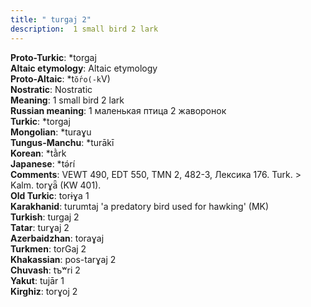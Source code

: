 ```yaml
---
title: " turgaj 2"
description:  1 small bird 2 lark
---
```


<strong>Proto-Turkic</strong>:  *torgaj<br>
<strong>Altaic etymology</strong>:  Altaic etymology<br>
<strong> Proto-Altaic</strong>:  *t`ŏ́ro(-k`V)<br>
<strong>Nostratic</strong>:  Nostratic<br>
<strong>Meaning</strong>:  1 small bird 2 lark<br>
<strong>Russian meaning</strong>:  1 маленькая птица 2 жаворонок<br>
<strong>Turkic</strong>:  *torgaj<br>
<strong>Mongolian</strong>:  *turaɣu<br>
<strong>Tungus-Manchu</strong>:  *turākī<br>
<strong>Korean</strong>:  *tằrk<br>
<strong>Japanese</strong>:  *tǝ́rí<br>
<strong>Comments</strong>:  VEWT 490, EDT 550, TMN 2, 482-3, Лексика 176. Turk. > Kalm. torɣǟ (KW 401).<br>
<strong>Old Turkic</strong>:  torɨɣa 1<br>
<strong>Karakhanid</strong>:  turumtaj 'a predatory bird used for hawking' (MK)<br>
<strong>Turkish</strong>:  turgaj 2<br>
<strong>Tatar</strong>:  turɣaj 2<br>
<strong>Azerbaidzhan</strong>:  toraɣaj<br>
<strong>Turkmen</strong>:  torGaj 2<br>
<strong>Khakassian</strong>:  pos-tarɣaj 2<br>
<strong>Chuvash</strong>:  tъʷri 2<br>
<strong>Yakut</strong>:  tujār 1<br>
<strong>Kirghiz</strong>:  torɣoj 2<br>



